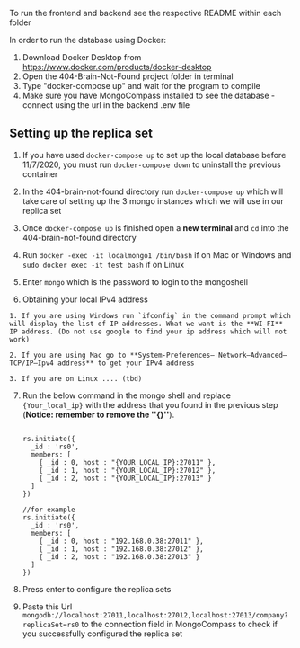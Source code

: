 To run the frontend and backend see the respective README within each folder

In order to run the database using Docker:

1. Download Docker Desktop from https://www.docker.com/products/docker-desktop
2. Open the 404-Brain-Not-Found project folder in terminal
3. Type "docker-compose up" and wait for the program to compile
4. Make sure you have MongoCompass installed to see the database - connect using the url in the backend .env file

  ## Setting up the replica set

  1. If you have used `docker-compose up` to set up the local database before 11/7/2020, you must run `docker-compose down` to uninstall the previous container

  2. In the 404-brain-not-found directory run `docker-compose up` which will take care of setting up the 3 mongo instances which we will use in our replica set

  3. Once `docker-compose up` is finished open a **new terminal** and `cd` into the 404-brain-not-found directory

  4. Run `docker -exec -it localmongo1 /bin/bash` if on Mac or Windows and `sudo docker exec -it test bash` if on Linux

  5. Enter `mongo` which is the password to login to the mongoshell

  6. Obtaining your local IPv4 address

    1. If you are using Windows run `ifconfig` in the command prompt which will display the list of IP addresses. What we want is the **WI-FI** IP address. (Do not use google to find your ip address which will not work)

    2. If you are using Mac go to **System-Preferences— Network—Advanced—TCP/IP—Ipv4 address** to get your IPv4 address

    3. If you are on Linux .... (tbd)

  7. Run the below command in the mongo shell and replace `{Your_local_ip}` with the address that you found in the previous step (**Notice: remember to remove the ''{}''**).

      ```shell

      rs.initiate({
        _id : 'rs0',
        members: [
          { _id : 0, host : "{YOUR_LOCAL_IP}:27011" },
          { _id : 1, host : "{YOUR_LOCAL_IP}:27012" },
          { _id : 2, host : "{YOUR_LOCAL_IP}:27013" }
        ]
      })
      
      //for example 
      rs.initiate({
        _id : 'rs0',
        members: [
          { _id : 0, host : "192.168.0.38:27011" },
          { _id : 1, host : "192.168.0.38:27012" },
          { _id : 2, host : "192.168.0.38:27013" }
        ]
      })

      ```

  8. Press enter to configure the replica sets

  9. Paste this Url `mongodb://localhost:27011,localhost:27012,localhost:27013/company?replicaSet=rs0` to the connection field in MongoCompass to check if you successfully configured the replica set

